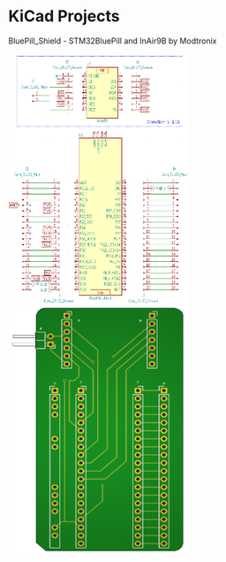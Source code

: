 # KiCad Projects

BluePill_Shield - STM32BluePill and InAir9B by Modtronix <br/> <br/>
<img src="https://github.com/LawZHRobin/Projects/raw/main/KiCad/Images/Schem.PNG" width="325" height="450">
<img src="https://github.com/LawZHRobin/Projects/raw/main/KiCad/Images/PCB.PNG" width="325" height="450"> <br/>
